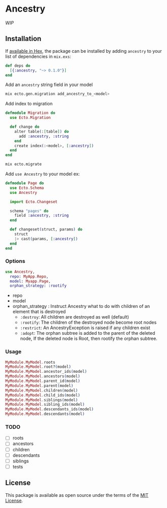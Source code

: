 # Ancestry

_WIP_

## Installation

If [available in Hex](https://hex.pm/docs/publish), the package can be installed
by adding `ancestry` to your list of dependencies in `mix.exs`:

```elixir
def deps do
  [{:ancestry, "~> 0.1.0"}]
end
```

Add an `ancestry` string field in your model

```bash
mix ecto.gen.migration add_ancestry_to_<model>
```

Add index to migration

```elixir
defmodule Migration do
  use Ecto.Migration

  def change do
    alter table(:[table]) do
      add :ancestry, :string
    end
    create index(:<model>, [:ancestry])
  end
end
```

```bash
mix ecto.migrate
```

Add `use Ancestry` to your model ex:

```elixir
defmodule Page do
  use Ecto.Schema
  use Ancestry

  import Ecto.Changeset

  schema "pages" do
    field :ancestry, :string
  end

  def changeset(struct, params) do
    struct
    |> cast(params, [:ancestry])
  end
end

```

### Options

```elixir
use Ancestry,
  repo: MyApp.Repo,
  model: Myapp.Page,
  orphan_strategy: :rootify
```

- repo
- model
- orphan_strategy : Instruct Ancestry what to do with children of an element that is destroyed
  - `:destroy`: All children are destroyed as well (default)
  - `:rootify`: The children of the destroyed node become root nodes
  - `:restrict`: An AncestryException is raised if any children exist
  - `:adopt`: The orphan subtree is added to the parent of the deleted node, If the deleted node is Root, then rootify the orphan subtree.

### Usage

```elixir
MyModule.MyModel.roots
MyModule.MyModel.root?(model)
MyModule.MyModel.ancestor_ids(model)
MyModule.MyModel.ancestors(model)
MyModule.MyModel.parent_id(model)
MyModule.MyModel.parent(model)
MyModule.MyModel.children(model)
MyModule.MyModel.child_ids(model)
MyModule.MyModel.siblings(model)
MyModule.MyModel.sibling_ids(model)
MyModule.MyModel.descendants_ids(model)
MyModule.MyModel.descendants(model)
```

### TODO

- [ ] roots
- [ ] ancestors
- [ ] children
- [ ] descendants
- [ ] siblings
- [ ] tests

## License

This package is available as open source under the terms of the [MIT License](LICENSE.md).
